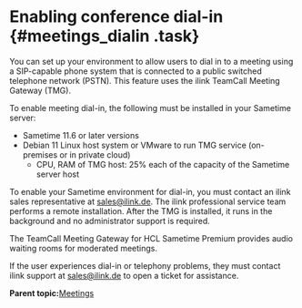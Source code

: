 # Enabling conference dial-in {#meetings_dialin .task}

You can set up your environment to allow users to dial in to a meeting using a SIP-capable phone system that is connected to a public switched telephone network \(PSTN\). This feature uses the ilink TeamCall Meeting Gateway \(TMG\).

To enable meeting dial-in, the following must be installed in your Sametime server:

-   Sametime 11.6 or later versions
-   Debian 11 Linux host system or VMware to run TMG service \(on-premises or in private cloud\)
    -   CPU, RAM of TMG host: 25% each of the capacity of the Sametime server host

To enable your Sametime environment for dial-in, you must contact an ilink sales representative at [sales@ilink.de](mailto:sales@ilink.de). The ilink professional service team performs a remote installation. After the TMG is installed, it runs in the background and no administrator support is required.

The TeamCall Meeting Gateway for HCL Sametime Premium provides audio waiting rooms for moderated meetings.

If the user experiences dial-in or telephony problems, they must contact ilink support at [sales@ilink.de](mailto:sales@ilink.de) to open a ticket for assistance.

**Parent topic:**[Meetings](meetings_configuring.md)

